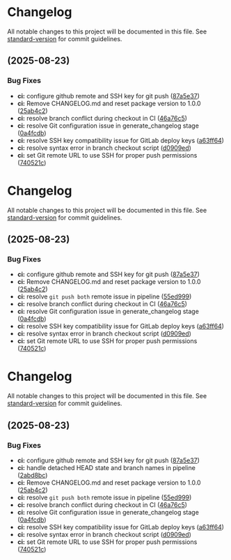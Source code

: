 # Changelog

All notable changes to this project will be documented in this file. See [standard-version](https://github.com/conventional-changelog/standard-version) for commit guidelines.

##  (2025-08-23)


### Bug Fixes

* **ci:** configure github remote and SSH key for git push ([87a5e37](https://gitlab.com/adm.standev/cookiecutter-python-template/commit/87a5e3707931f4b5cbb9b4d67e3e46b0d049622a))
* **ci:** Remove CHANGELOG.md and reset package version to 1.0.0 ([25ab4c2](https://gitlab.com/adm.standev/cookiecutter-python-template/commit/25ab4c2fb26d81d65ba09d5441dbf7bc328ac635))
* **ci:** resolve branch conflict during checkout in CI ([46a76c5](https://gitlab.com/adm.standev/cookiecutter-python-template/commit/46a76c505078086468ceb7bfc431638b5d662b6b))
* **ci:** resolve Git configuration issue in generate_changelog stage ([0a4fcdb](https://gitlab.com/adm.standev/cookiecutter-python-template/commit/0a4fcdb3a883790728345f6963d78946551ae60f))
* **ci:** resolve SSH key compatibility issue for GitLab deploy keys ([a63ff64](https://gitlab.com/adm.standev/cookiecutter-python-template/commit/a63ff6457b2f7a3fa1743e224a678c28c2bdbbbc))
* **ci:** resolve syntax error in branch checkout script ([d0909ed](https://gitlab.com/adm.standev/cookiecutter-python-template/commit/d0909edc29cfb6c5e85149ea7d535ccf30178ce7))
* **ci:** set Git remote URL to use SSH for proper push permissions ([740521c](https://gitlab.com/adm.standev/cookiecutter-python-template/commit/740521cf7f4e7b3cf0d3b29645ac18e91219bd54))

# Changelog

All notable changes to this project will be documented in this file. See [standard-version](https://github.com/conventional-changelog/standard-version) for commit guidelines.

##  (2025-08-23)


### Bug Fixes

* **ci:** configure github remote and SSH key for git push ([87a5e37](https://gitlab.com/adm.standev/cookiecutter-python-template/commit/87a5e3707931f4b5cbb9b4d67e3e46b0d049622a))
* **ci:** Remove CHANGELOG.md and reset package version to 1.0.0 ([25ab4c2](https://gitlab.com/adm.standev/cookiecutter-python-template/commit/25ab4c2fb26d81d65ba09d5441dbf7bc328ac635))
* **ci:** resolve `git push both` remote issue in pipeline ([55ed999](https://gitlab.com/adm.standev/cookiecutter-python-template/commit/55ed9997807828f39b2e83ee0e4dbd511eb08603))
* **ci:** resolve branch conflict during checkout in CI ([46a76c5](https://gitlab.com/adm.standev/cookiecutter-python-template/commit/46a76c505078086468ceb7bfc431638b5d662b6b))
* **ci:** resolve Git configuration issue in generate_changelog stage ([0a4fcdb](https://gitlab.com/adm.standev/cookiecutter-python-template/commit/0a4fcdb3a883790728345f6963d78946551ae60f))
* **ci:** resolve SSH key compatibility issue for GitLab deploy keys ([a63ff64](https://gitlab.com/adm.standev/cookiecutter-python-template/commit/a63ff6457b2f7a3fa1743e224a678c28c2bdbbbc))
* **ci:** resolve syntax error in branch checkout script ([d0909ed](https://gitlab.com/adm.standev/cookiecutter-python-template/commit/d0909edc29cfb6c5e85149ea7d535ccf30178ce7))
* **ci:** set Git remote URL to use SSH for proper push permissions ([740521c](https://gitlab.com/adm.standev/cookiecutter-python-template/commit/740521cf7f4e7b3cf0d3b29645ac18e91219bd54))

# Changelog

All notable changes to this project will be documented in this file. See [standard-version](https://github.com/conventional-changelog/standard-version) for commit guidelines.

##  (2025-08-23)


### Bug Fixes

* **ci:** configure github remote and SSH key for git push ([87a5e37](https://gitlab.com/adm.standev/cookiecutter-python-template/commit/87a5e3707931f4b5cbb9b4d67e3e46b0d049622a))
* **ci:** handle detached HEAD state and branch names in pipeline ([2abd8bc](https://gitlab.com/adm.standev/cookiecutter-python-template/commit/2abd8bc1fd7ac32309a618f4da3add468b32347d))
* **ci:** Remove CHANGELOG.md and reset package version to 1.0.0 ([25ab4c2](https://gitlab.com/adm.standev/cookiecutter-python-template/commit/25ab4c2fb26d81d65ba09d5441dbf7bc328ac635))
* **ci:** resolve `git push both` remote issue in pipeline ([55ed999](https://gitlab.com/adm.standev/cookiecutter-python-template/commit/55ed9997807828f39b2e83ee0e4dbd511eb08603))
* **ci:** resolve branch conflict during checkout in CI ([46a76c5](https://gitlab.com/adm.standev/cookiecutter-python-template/commit/46a76c505078086468ceb7bfc431638b5d662b6b))
* **ci:** resolve Git configuration issue in generate_changelog stage ([0a4fcdb](https://gitlab.com/adm.standev/cookiecutter-python-template/commit/0a4fcdb3a883790728345f6963d78946551ae60f))
* **ci:** resolve SSH key compatibility issue for GitLab deploy keys ([a63ff64](https://gitlab.com/adm.standev/cookiecutter-python-template/commit/a63ff6457b2f7a3fa1743e224a678c28c2bdbbbc))
* **ci:** resolve syntax error in branch checkout script ([d0909ed](https://gitlab.com/adm.standev/cookiecutter-python-template/commit/d0909edc29cfb6c5e85149ea7d535ccf30178ce7))
* **ci:** set Git remote URL to use SSH for proper push permissions ([740521c](https://gitlab.com/adm.standev/cookiecutter-python-template/commit/740521cf7f4e7b3cf0d3b29645ac18e91219bd54))
